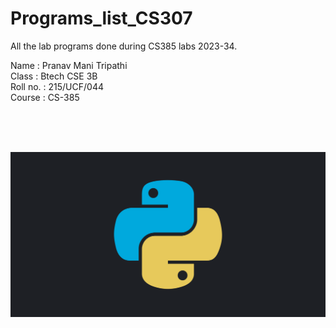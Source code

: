 # Programs_list_CS307
All the lab programs done during CS385 labs 2023-34.

Name : Pranav Mani Tripathi <br>
Class : Btech CSE 3B <br>
Roll no. : 215/UCF/044 <br>
Course : CS-385 <br>
<br>
<br>

<br>

![Python Logo](https://github.com/Abs2002/Programs_list_CS307/blob/main/Building_a_Python_ecosystem_for_efficient_and_reliable_development.png)
